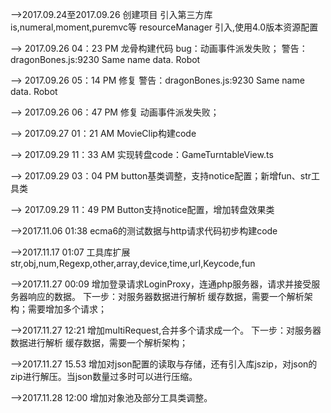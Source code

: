 
-->2017.09.24至2017.09.26
    创建项目
    引入第三方库  is,numeral,moment,puremvc等
    resourceManager 引入,使用4.0版本资源配置

--> 2017.09.26 04：23 PM
    龙骨构建代码
    bug：动画事件派发失败；
    警告：dragonBones.js:9230 Same name data. Robot

--> 2017.09.26 05：14 PM
    修复 警告：dragonBones.js:9230 Same name data. Robot

--> 2017.09.26 06：47 PM
    修复 动画事件派发失败；

--> 2017.09.27 01：21 AM
    MovieClip构建code

--> 2017.09.29 11：33 AM
    实现转盘code：GameTurntableView.ts

--> 2017.09.29 03：04 PM
    button基类调整，支持notice配置；新增fun、str工具类

--> 2017.09.29 11：49 PM
    Button支持notice配置，增加转盘效果类

-->2017.11.06 01:38
    ecma6的测试数据与http请求代码初步构建code

-->2017.11.17 01:07
    工具库扩展 str,obj,num,Regexp,other,array,device,time,url,Keycode,fun

-->2017.11.27 00:09
    增加登录请求LoginProxy，连通php服务器，请求并接受服务器响应的数据。
    下一步：对服务器数据进行解析 缓存数据，需要一个解析架构；需要增加多个请求；

-->2017.11.27 12:21
    增加multiRequest,合并多个请求成一个。
    下一步：对服务器数据进行解析 缓存数据，需要一个解析架构；

-->2017.11.27 15.53
    增加对json配置的读取与存储，还有引入库jszip，对json的zip进行解压。当json数量过多时可以进行压缩。

-->2017.11.28 12:00
    增加对象池及部分工具类调整。